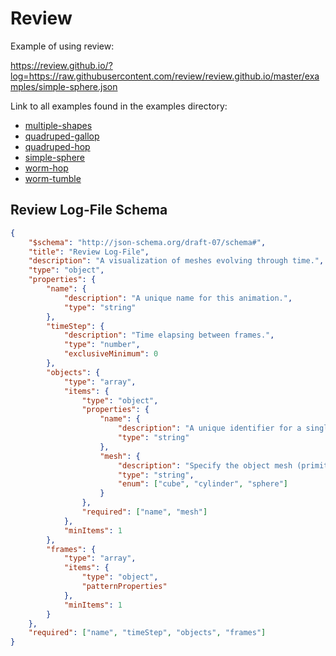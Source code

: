 
# Review

Example of using review:

https://review.github.io/?log=https://raw.githubusercontent.com/review/review.github.io/master/examples/simple-sphere.json

Link to all examples found in the examples directory:

- [multiple-shapes](https://review.github.io/?log=https://raw.githubusercontent.com/review/review.github.io/master/examples/multiple-shapes.json)
- [quadruped-gallop](https://review.github.io/?log=https://raw.githubusercontent.com/review/review.github.io/master/examples/quadruped-gallop.json)
- [quadruped-hop](https://review.github.io/?log=https://raw.githubusercontent.com/review/review.github.io/master/examples/quadruped-hop.json)
- [simple-sphere](https://review.github.io/?log=https://raw.githubusercontent.com/review/review.github.io/master/examples/simple-sphere.json)
- [worm-hop](https://review.github.io/?log=https://raw.githubusercontent.com/review/review.github.io/master/examples/worm-hop.json)
- [worm-tumble](https://review.github.io/?log=https://raw.githubusercontent.com/review/review.github.io/master/examples/worm-tumble.json)


## Review Log-File Schema

```json
{
    "$schema": "http://json-schema.org/draft-07/schema#",
    "title": "Review Log-File",
    "description": "A visualization of meshes evolving through time.",
    "type": "object",
    "properties": {
        "name": {
            "description": "A unique name for this animation.",
            "type": "string"
        },
        "timeStep": {
            "description": "Time elapsing between frames.",
            "type": "number",
            "exclusiveMinimum": 0
        },
        "objects": {
            "type": "array",
            "items": {
                "type": "object",
                "properties": {
                    "name": {
                        "description": "A unique identifier for a single object.",
                        "type": "string"
                    },
                    "mesh": {
                        "description": "Specify the object mesh (primitives only for now).",
                        "type": "string",
                        "enum": ["cube", "cylinder", "sphere"]
                    }
                },
                "required": ["name", "mesh"]
            },
            "minItems": 1
        },
        "frames": {
            "type": "array",
            "items": {
                "type": "object",
                "patternProperties"
            },
            "minItems": 1
        }
    },
    "required": ["name", "timeStep", "objects", "frames"]
}
```

